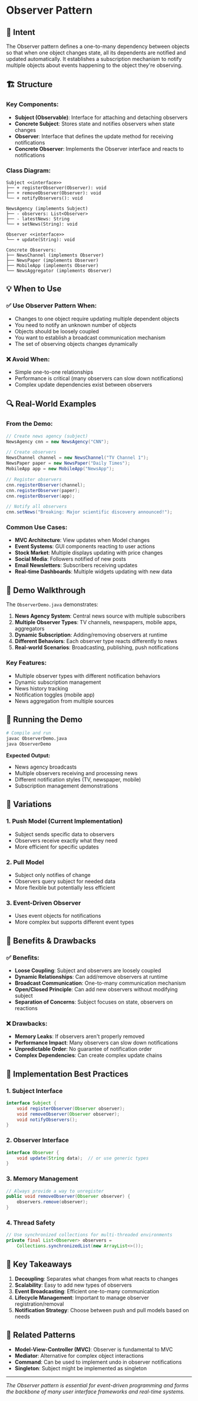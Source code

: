 # Observer Pattern

## 🎯 Intent
The Observer pattern defines a one-to-many dependency between objects so that when one object changes state, all its dependents are notified and updated automatically. It establishes a subscription mechanism to notify multiple objects about events happening to the object they're observing.

## 🏗️ Structure

### Key Components:
- **Subject (Observable)**: Interface for attaching and detaching observers
- **Concrete Subject**: Stores state and notifies observers when state changes
- **Observer**: Interface that defines the update method for receiving notifications
- **Concrete Observer**: Implements the Observer interface and reacts to notifications

### Class Diagram:
```
Subject <<interface>>
├── + registerObserver(Observer): void
├── + removeObserver(Observer): void
└── + notifyObservers(): void

NewsAgency (implements Subject)
├── - observers: List<Observer>
├── - latestNews: String
└── + setNews(String): void

Observer <<interface>>
└── + update(String): void

Concrete Observers:
├── NewsChannel (implements Observer)
├── NewsPaper (implements Observer)
├── MobileApp (implements Observer)
└── NewsAggregator (implements Observer)
```

## 💡 When to Use

### ✅ Use Observer Pattern When:
- Changes to one object require updating multiple dependent objects
- You need to notify an unknown number of objects
- Objects should be loosely coupled
- You want to establish a broadcast communication mechanism
- The set of observing objects changes dynamically

### ❌ Avoid When:
- Simple one-to-one relationships
- Performance is critical (many observers can slow down notifications)
- Complex update dependencies exist between observers

## 🔍 Real-World Examples

### From the Demo:
```java
// Create news agency (subject)
NewsAgency cnn = new NewsAgency("CNN");

// Create observers
NewsChannel channel = new NewsChannel("TV Channel 1");
NewsPaper paper = new NewsPaper("Daily Times");
MobileApp app = new MobileApp("NewsApp");

// Register observers
cnn.registerObserver(channel);
cnn.registerObserver(paper);
cnn.registerObserver(app);

// Notify all observers
cnn.setNews("Breaking: Major scientific discovery announced!");
```

### Common Use Cases:
- **MVC Architecture**: View updates when Model changes
- **Event Systems**: GUI components reacting to user actions
- **Stock Market**: Multiple displays updating with price changes
- **Social Media**: Followers notified of new posts
- **Email Newsletters**: Subscribers receiving updates
- **Real-time Dashboards**: Multiple widgets updating with new data

## 🎪 Demo Walkthrough

The `ObserverDemo.java` demonstrates:

1. **News Agency System**: Central news source with multiple subscribers
2. **Multiple Observer Types**: TV channels, newspapers, mobile apps, aggregators
3. **Dynamic Subscription**: Adding/removing observers at runtime
4. **Different Behaviors**: Each observer type reacts differently to news
5. **Real-world Scenarios**: Broadcasting, publishing, push notifications

### Key Features:
- Multiple observer types with different notification behaviors
- Dynamic subscription management
- News history tracking
- Notification toggles (mobile app)
- News aggregation from multiple sources

## 🚀 Running the Demo

```bash
# Compile and run
javac ObserverDemo.java
java ObserverDemo
```

**Expected Output:**
- News agency broadcasts
- Multiple observers receiving and processing news
- Different notification styles (TV, newspaper, mobile)
- Subscription management demonstrations

## 🔄 Variations

### 1. Push Model (Current Implementation)
- Subject sends specific data to observers
- Observers receive exactly what they need
- More efficient for specific updates

### 2. Pull Model
- Subject only notifies of change
- Observers query subject for needed data
- More flexible but potentially less efficient

### 3. Event-Driven Observer
- Uses event objects for notifications
- More complex but supports different event types

## 💭 Benefits & Drawbacks

### ✅ Benefits:
- **Loose Coupling**: Subject and observers are loosely coupled
- **Dynamic Relationships**: Can add/remove observers at runtime
- **Broadcast Communication**: One-to-many communication mechanism
- **Open/Closed Principle**: Can add new observers without modifying subject
- **Separation of Concerns**: Subject focuses on state, observers on reactions

### ❌ Drawbacks:
- **Memory Leaks**: If observers aren't properly removed
- **Performance Impact**: Many observers can slow down notifications
- **Unpredictable Order**: No guarantee of notification order
- **Complex Dependencies**: Can create complex update chains

## 🔧 Implementation Best Practices

### 1. **Subject Interface**
```java
interface Subject {
    void registerObserver(Observer observer);
    void removeObserver(Observer observer);
    void notifyObservers();
}
```

### 2. **Observer Interface**
```java
interface Observer {
    void update(String data);  // or use generic types
}
```

### 3. **Memory Management**
```java
// Always provide a way to unregister
public void removeObserver(Observer observer) {
    observers.remove(observer);
}
```

### 4. **Thread Safety**
```java
// Use synchronized collections for multi-threaded environments
private final List<Observer> observers = 
    Collections.synchronizedList(new ArrayList<>());
```

## 🎯 Key Takeaways

1. **Decoupling**: Separates what changes from what reacts to changes
2. **Scalability**: Easy to add new types of observers
3. **Event Broadcasting**: Efficient one-to-many communication
4. **Lifecycle Management**: Important to manage observer registration/removal
5. **Notification Strategy**: Choose between push and pull models based on needs

## 🔗 Related Patterns

- **Model-View-Controller (MVC)**: Observer is fundamental to MVC
- **Mediator**: Alternative for complex object interactions
- **Command**: Can be used to implement undo in observer notifications
- **Singleton**: Subject might be implemented as singleton

---

*The Observer pattern is essential for event-driven programming and forms the backbone of many user interface frameworks and real-time systems.* 